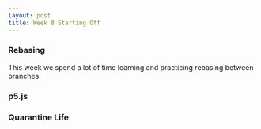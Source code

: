 ```yaml
---
layout: post
title: Week 8 Starting Off
---
```


### Rebasing

This week we spend a lot of time learning and practicing rebasing between branches.


### p5.js


### Quarantine Life

